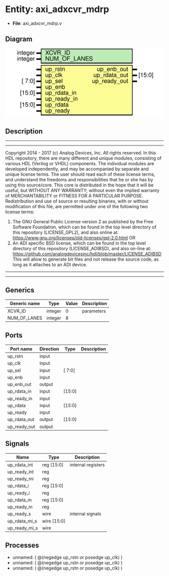 # Entity: axi_adxcvr_mdrp

- **File**: axi_adxcvr_mdrp.v
## Diagram

![Diagram](axi_adxcvr_mdrp.svg "Diagram")
## Description

***************************************************************************
 ***************************************************************************
 Copyright 2014 - 2017 (c) Analog Devices, Inc. All rights reserved.
 In this HDL repository, there are many different and unique modules, consisting
 of various HDL (Verilog or VHDL) components. The individual modules are
 developed independently, and may be accompanied by separate and unique license
 terms.
 The user should read each of these license terms, and understand the
 freedoms and responsibilities that he or she has by using this source/core.
 This core is distributed in the hope that it will be useful, but WITHOUT ANY
 WARRANTY; without even the implied warranty of MERCHANTABILITY or FITNESS FOR
 A PARTICULAR PURPOSE.
 Redistribution and use of source or resulting binaries, with or without modification
 of this file, are permitted under one of the following two license terms:
   1. The GNU General Public License version 2 as published by the
      Free Software Foundation, which can be found in the top level directory
      of this repository (LICENSE_GPL2), and also online at:
      <https://www.gnu.org/licenses/old-licenses/gpl-2.0.html>
 OR
   2. An ADI specific BSD license, which can be found in the top level directory
      of this repository (LICENSE_ADIBSD), and also on-line at:
      https://github.com/analogdevicesinc/hdl/blob/master/LICENSE_ADIBSD
      This will allow to generate bit files and not release the source code,
      as long as it attaches to an ADI device.
 ***************************************************************************
 ***************************************************************************
 
## Generics

| Generic name | Type    | Value | Description |
| ------------ | ------- | ----- | ----------- |
| XCVR_ID      | integer | 0     | parameters  |
| NUM_OF_LANES | integer | 8     |             |
## Ports

| Port name    | Direction | Type   | Description |
| ------------ | --------- | ------ | ----------- |
| up_rstn      | input     |        |             |
| up_clk       | input     |        |             |
| up_sel       | input     | [ 7:0] |             |
| up_enb       | input     |        |             |
| up_enb_out   | output    |        |             |
| up_rdata_in  | input     | [15:0] |             |
| up_ready_in  | input     |        |             |
| up_rdata     | input     | [15:0] |             |
| up_ready     | input     |        |             |
| up_rdata_out | output    | [15:0] |             |
| up_ready_out | output    |        |             |
## Signals

| Name          | Type           | Description         |
| ------------- | -------------- | ------------------- |
| up_rdata_int  | reg     [15:0] | internal registers  |
| up_ready_int  | reg            |                     |
| up_ready_mi   | reg            |                     |
| up_rdata_i    | reg     [15:0] |                     |
| up_ready_i    | reg            |                     |
| up_rdata_m    | reg     [15:0] |                     |
| up_ready_m    | reg            |                     |
| up_ready_s    | wire           | internal signals    |
| up_rdata_mi_s | wire [15:0]    |                     |
| up_ready_mi_s | wire           |                     |
## Processes
- unnamed: ( @(negedge up_rstn or posedge up_clk) )
- unnamed: ( @(negedge up_rstn or posedge up_clk) )
- unnamed: ( @(negedge up_rstn or posedge up_clk) )
